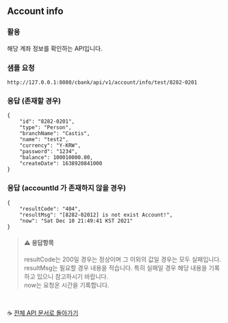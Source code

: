 
## Account info

### 활용
해당 계좌 정보를 확인하는 API입니다.

### 샘플 요청
```
http://127.0.0.1:8080/cbank/api/v1/account/info/test/8282-0201
```

### 응답 (존재할 경우)
```
{
    "id": "8282-0201",
    "type": "Person",
    "branchName": "Castis",
    "name": "test2",
    "currency": "Y-KRW",
    "password": "1234",
    "balance": 100010000.00,
    "createDate": 1638920841000
}
```

### 응답 (accountId 가 존재하지 않을 경우)
```
{
    "resultCode": "404",
    "resultMsg": "[8282-02012] is not exist Account!",
    "now": "Sat Dec 10 21:49:41 KST 2021"
}
```

> #### ⚠ 응답항목  
> resultCode는 200일 경우는 정상이며 그 이외의 값일 경우는 모두 실패입니다.<br>
> resultMsg는 필요할 경우 내용을 적습니다. 특히 실패일 경우 해당 내용을 기록하고 있으니 참고하시기 바랍니다.<br>
> now는 요청온 시간을 기록합니다.

<br>

☕ [전체 API 문서로 돌아가기](/api.md)
